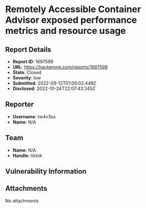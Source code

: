 # Remotely Accessible Container Advisor exposed performance metrics and resource usage

## Report Details
- **Report ID**: 1697599
- **URL**: https://hackerone.com/reports/1697599
- **State**: Closed
- **Severity**: low
- **Submitted**: 2022-09-12T01:09:02.448Z
- **Disclosed**: 2022-10-24T22:07:43.345Z

## Reporter
- **Username**: tw4v3sx
- **Name**: N/A

## Team
- **Name**: N/A
- **Handle**: tiktok

## Vulnerability Information


## Attachments
No attachments
